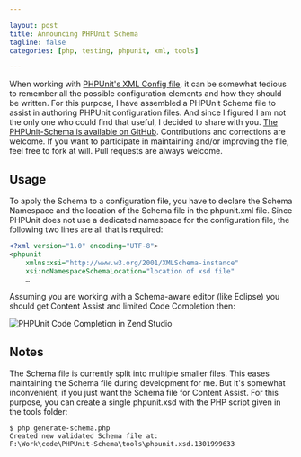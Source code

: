 ```yaml
---

layout: post
title: Announcing PHPUnit Schema
tagline: false
categories: [php, testing, phpunit, xml, tools]

---
```


When working with [PHPUnit's XML Config file][1], it can be somewhat tedious to remember all the possible configuration elements and how they should be written. For this purpose, I have assembled a PHPUnit Schema file to assist in authoring PHPUnit configuration files. And since I figured I am not the only one who could find that useful, I decided to share with you. [The PHPUnit-Schema is available on GitHub][2]. Contributions and corrections are welcome. If you want to participate in maintaining and/or improving the file, feel free to fork at will. Pull requests are always welcome.

## Usage
To apply the Schema to a configuration file, you have to declare the Schema Namespace and the location of the Schema file in the phpunit.xml file. Since PHPUnit does not use a dedicated namespace for the configuration file, the following two lines are all that is required:

```xml
<?xml version="1.0" encoding="UTF-8">
<phpunit
    xmlns:xsi="http://www.w3.org/2001/XMLSchema-instance"
    xsi:noNamespaceSchemaLocation="location of xsd file"
    …
```

Assuming you are working with a Schema-aware editor (like Eclipse) you should get Content Assist and limited Code Completion then:

![PHPUnit Code Completion in Zend Studio](http://getfile6.posterous.com/getfile/files.posterous.com/temp-2011-04-05/DvoeugziugHDficnvvxlEihpiFnlFujsuykevlcasnfmpyyqCuxjldeuymbx/ContentAssist.png.thumb100.png?content_part=lBazhtDHCkAGiHGfIeqm)

## Notes

The Schema file is currently split into multiple smaller files. This eases maintaining the Schema file during development for me. But it's somewhat inconvenient, if you just want the Schema file for Content Assist. For this purpose, you can create a single phpunit.xsd with the PHP script given in the tools folder:

    $ php generate-schema.php
    Created new validated Schema file at:
    F:\Work\code\PHPUnit-Schema\tools\phpunit.xsd.1301999633

  [1]: http://www.phpunit.de/manual/current/en/appendixes.configuration.html
  [2]: https://github.com/gooh/phpunit-schema
